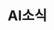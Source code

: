 ---
title: "AI소식"
permalink: /categories/AI소식/
layout: category
author_profile: true
taxonomy: AI소식
---